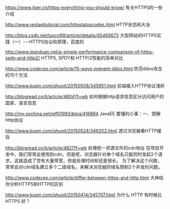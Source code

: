 https://www.ijser.cn/https-everything-you-should-know/
有关HTTPS的一些介绍

http://www.restapitutorial.com/httpstatuscodes.html
HTTP状态码大全

http://blog.csdn.net/luocn99/article/details/45460673
 大型网站的HTTPS实践（一）---HTTPS协议和原理，百度的

http://www.qianduan.net/a-simple-performance-comparison-of-https-spdy-and-http2/
HTTPS, SPDY和 HTTP/2性能的简单对比

http://www.codeceo.com/article/15-ways-prevent-ddos.html
防范ddos攻击的15个方法

http://www.kuqin.com/shuoit/20150508/345951.html
前端接入HTTP协议浅析

http://blogread.cn/it/article/4604?f=wb
如何根据http请求信息区分访问用户的国家、语言信息

http://my.oschina.net/jeffli1993/blog/416894
JavaEE 要懂的小事：一、图解Http协议

http://www.kuqin.com/shuoit/20150524/346202.html
透过浏览器看HTTP缓存

http://blogread.cn/it/article/4821?f=wb
处理统一资源文件的cdn地址
在项目开发中，我们常常会使用到cdn，但是呢，浏览器针对单个域名只能同时发起2个请求，这就造成了空有大量带宽，但是处理时间却还是很长。
为了解决这个问题，常常会对cdn域名建立多个二级域名，来解决浏览器同域名限制2个并发的问题。

http://www.codeceo.com/article/differ-between-https-and-http.html
大神给你分析HTTPS和HTTP的区别

http://www.kuqin.com/shuoit/20150414/345707.html
为什么 HTTP 有时候比 HTTPS 好？